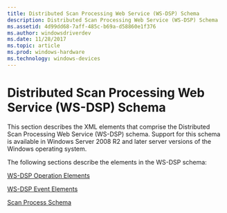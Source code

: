 ```yaml
---
title: Distributed Scan Processing Web Service (WS-DSP) Schema
description: Distributed Scan Processing Web Service (WS-DSP) Schema
ms.assetid: 4d99dd68-7aff-485c-b69a-d58860e1f376
ms.author: windowsdriverdev
ms.date: 11/28/2017
ms.topic: article
ms.prod: windows-hardware
ms.technology: windows-devices
---
```


# Distributed Scan Processing Web Service (WS-DSP) Schema


This section describes the XML elements that comprise the Distributed Scan Processing Web Service (WS-DSP) schema. Support for this schema is available in Windows Server 2008 R2 and later server versions of the Windows operating system.

The following sections describe the elements in the WS-DSP schema:

[WS-DSP Operation Elements](ws-dsp-operation-elements.md)

[WS-DSP Event Elements](ws-dsp-event-elements.md)

[Scan Process Schema](scan-process-schema.md)

 

 





